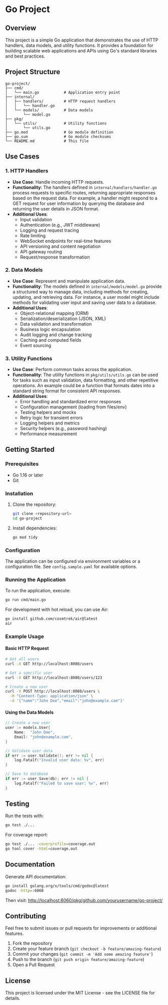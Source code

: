 # Go Project

## Overview
This project is a simple Go application that demonstrates the use of HTTP handlers, data models, and utility functions. It provides a foundation for building scalable web applications and APIs using Go's standard libraries and best practices.

## Project Structure

```
go-project/
├── cmd/
│   └── main.go           # Application entry point
├── internal/
│   ├── handlers/         # HTTP request handlers
│   │   └── handler.go
│   └── models/           # Data models
│       └── model.go
├── pkg/
│   └── utils/            # Utility functions
│       └── utils.go
├── go.mod                # Go module definition
├── go.sum                # Go module checksums
└── README.md             # This file
```

## Use Cases

### 1. HTTP Handlers

- **Use Case**: Handle incoming HTTP requests.
- **Functionality**: The handlers defined in `internal/handlers/handler.go` process requests to specific routes, returning appropriate responses based on the request data. For example, a handler might respond to a GET request for user information by querying the database and returning the user details in JSON format.
- **Additional Uses**:
  - Input validation
  - Authentication (e.g., JWT middleware)
  - Logging and request tracing
  - Rate limiting
  - WebSocket endpoints for real-time features
  - API versioning and content negotiation
  - API gateway routing
  - Request/response transformation

### 2. Data Models

- **Use Case**: Represent and manipulate application data.
- **Functionality**: The models defined in `internal/models/model.go` provide a structured way to manage data, including methods for creating, updating, and retrieving data. For instance, a user model might include methods for validating user input and saving user data to a database.
- **Additional Uses**:
  - Object-relational mapping (ORM)
  - Serialization/deserialization (JSON, XML)
  - Data validation and transformation
  - Business logic encapsulation
  - Audit logging and change tracking
  - Caching and computed fields
  - Event sourcing

### 3. Utility Functions

- **Use Case**: Perform common tasks across the application.
- **Functionality**: The utility functions in `pkg/utils/utils.go` can be used for tasks such as input validation, data formatting, and other repetitive operations. An example could be a function that formats dates into a standard string format for consistent API responses.
- **Additional Uses**:
  - Error handling and standardized error responses
  - Configuration management (loading from files/env)
  - Testing helpers and mocks
  - Retry logic for transient errors
  - Logging helpers and metrics
  - Security helpers (e.g., password hashing)
  - Performance measurement

## Getting Started

### Prerequisites

- Go 1.16 or later
- Git

### Installation

1. Clone the repository:

   ```bash
   git clone <repository-url>
   cd go-project
   ```

2. Install dependencies:

   ```bash
   go mod tidy
   ```

### Configuration

The application can be configured via environment variables or a configuration file. See `config.sample.yaml` for available options.

### Running the Application

To run the application, execute:

```bash
go run cmd/main.go
```

For development with hot reload, you can use Air:

```bash
go install github.com/cosmtrek/air@latest
air
```

### Example Usage

#### Basic HTTP Request

```bash
# Get all users
curl -X GET http://localhost:8080/users

# Get a specific user
curl -X GET http://localhost:8080/users/123

# Create a new user
curl -X POST http://localhost:8080/users \
  -H "Content-Type: application/json" \
  -d '{"name":"John Doe","email":"john@example.com"}'
```

#### Using the Data Models

```go
// Create a new user
user := models.User{
    Name:  "John Doe",
    Email: "john@example.com",
}

// Validate user data
if err := user.Validate(); err != nil {
    log.Fatalf("Invalid user data: %v", err)
}

// Save to database
if err := user.Save(db); err != nil {
    log.Fatalf("Failed to save user: %v", err)
}
```

## Testing

Run the tests with:

```bash
go test ./...
```

For coverage report:

```bash
go test ./... -coverprofile=coverage.out
go tool cover -html=coverage.out
```

## Documentation

Generate API documentation:

```bash
go install golang.org/x/tools/cmd/godoc@latest
godoc -http=:6060
```

Then visit: [http://localhost:6060/pkg/github.com/yourusername/go-project/](http://localhost:6060/pkg/github.com/yourusername/go-project/)

## Contributing

Feel free to submit issues or pull requests for improvements or additional features.

1. Fork the repository
2. Create your feature branch (`git checkout -b feature/amazing-feature`)
3. Commit your changes (`git commit -m 'Add some amazing feature'`)
4. Push to the branch (`git push origin feature/amazing-feature`)
5. Open a Pull Request

## License

This project is licensed under the MIT License - see the LICENSE file for details.

